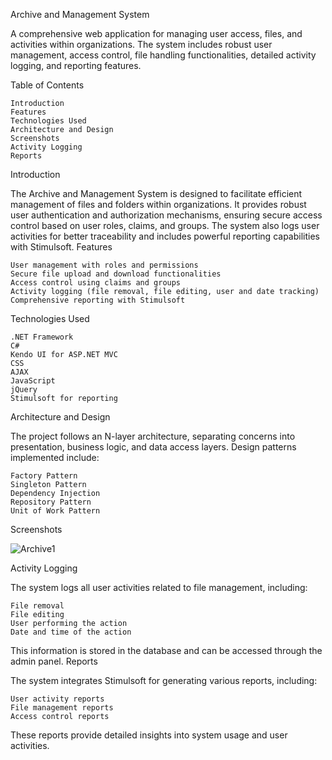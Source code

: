 Archive and Management System

A comprehensive web application for managing user access, files, and activities within organizations. The system includes robust user management, access control, file handling functionalities, detailed activity logging, and reporting features.

Table of Contents

    Introduction
    Features
    Technologies Used
    Architecture and Design
    Screenshots
    Activity Logging
    Reports
    

Introduction

The Archive and Management System is designed to facilitate efficient management of files and folders within organizations. It provides robust user authentication and authorization mechanisms, ensuring secure access control based on user roles, claims, and groups. The system also logs user activities for better traceability and includes powerful reporting capabilities with Stimulsoft.
Features

    User management with roles and permissions
    Secure file upload and download functionalities
    Access control using claims and groups
    Activity logging (file removal, file editing, user and date tracking)
    Comprehensive reporting with Stimulsoft

Technologies Used

    .NET Framework
    C#
    Kendo UI for ASP.NET MVC
    CSS
    AJAX
    JavaScript
    jQuery
    Stimulsoft for reporting

Architecture and Design

The project follows an N-layer architecture, separating concerns into presentation, business logic, and data access layers. Design patterns implemented include:

    Factory Pattern
    Singleton Pattern
    Dependency Injection
    Repository Pattern
    Unit of Work Pattern

Screenshots

![Archive1](https://github.com/YaldaAHM/Archive_.Net_MVC/assets/169922419/32bada08-d04d-47c6-a7b9-b350aa65405c)


Activity Logging

The system logs all user activities related to file management, including:

    File removal
    File editing
    User performing the action
    Date and time of the action

This information is stored in the database and can be accessed through the admin panel.
Reports

The system integrates Stimulsoft for generating various reports, including:

    User activity reports
    File management reports
    Access control reports

These reports provide detailed insights into system usage and user activities.
